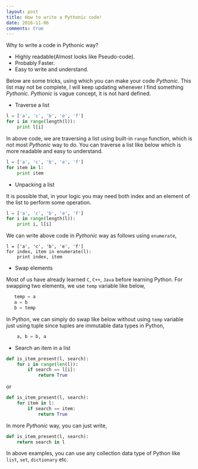 ```yaml
---
layout: post
title: How to write a Pythonic code!
date: 2016-11-06
comments: true
---
```


Why to write a code in Pythonic way?

* Highly readable(Almost looks like Pseudo-code).
* Probably Faster.
* Easy to write and understand.


Below are some tricks, using which you can make your code _Pythonic_.
This list may not be complete, I will keep updating whenever I find 
something _Pythonic_. _Pythonic_ is vague concept, it is not hard 
defined.

* Traverse a list
```python
l = ['a', 'c', 'b', 'e', 'f']
for i in range(length(l)):
    print l[i]
```
In above code, we are traversing a list using built-in `range` function,
which is not most _Pythonic_ way to do. You can traverse a list like
below which is more readable and easy to understand.
 
```python
l = ['a', 'c', 'b', 'e', 'f']
for item in l:
    print item
```

* Unpacking a list

It is possible that, in your logic you may need both index and an 
element of the list to perform some operation.
```python
l = ['a', 'c', 'b', 'e', 'f']
for i in range(length(l)):
    print i, l[i]
```
We can write above code in _Pythonic_ way as follows using `enumerate`,
```
l = ['a', 'c', 'b', 'e', 'f']
for index, item in enumerate(l):
    print index, item
```

* Swap elements

Most of us have already learned `C`, `C++`, `Java` before learning 
Python. For swapping two elements, we use `temp` variable like below,
```python
   temp = a
   a = b
   b = temp
```
In Python, we can simply do swap like below without using `temp` variable
just using tuple since tuples are immutable data types in Python,
```python
    a, b = b, a
```

* Search an item in a list

```python
def is_item_present(l, search):
    for i in range(len(l)):
        if search == l[i]:
            return True
```
or
```python
def is_item_present(l, search):
    for item in l:
        if search == item:
            return True
```
In more _Pythonic_ way, you can just write,
```python
def is_item_present(l, search):
    return search in l
```
In above examples, you can use any collection data type of Python like
`list`, `set`, `dictionary` etc.



